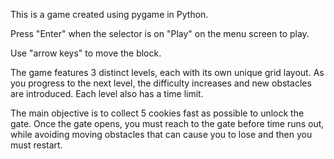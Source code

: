 This is a game created using pygame in Python. 

Press "Enter"  when the selector is on "Play" on the menu screen to play.

Use "arrow keys" to move the block. 

The game features 3 distinct levels, each with its own unique grid layout. As you progress to the next level, the difficulty increases and new obstacles are introduced. Each level also has a time limit.

The main objective is to collect 5 cookies fast as possible to unlock the gate. Once the gate opens, you must reach to the gate before time runs out, while avoiding moving obstacles that can cause you to lose and then you must restart.
